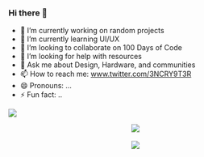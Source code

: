 ### Hi there 👋



- 🔭 I’m currently working on random projects
- 🌱 I’m currently learning UI/UX
- 👯 I’m looking to collaborate on 100 Days of Code
- 🤔 I’m looking for help with resources
- 💬 Ask me about Design, Hardware, and communities
- 📫 How to reach me: www.twitter.com/3NCRY9T3R  
- 😄 Pronouns: ...
- ⚡ Fun fact: ..

![](https://komarev.com/ghpvc/?username=3NCRY9T3R&color=grey)
<p align="center">
<img src="https://github-readme-stats.vercel.app/api?username=3NCRY9T3R&&show_icons=true&title_color=08fdd8&icon_color=bb2acf&text_color=ffffff&bg_color=0a192f&count_private=true"/>
<br>
</br>
<img src="https://github-readme-stats.vercel.app/api/top-langs/?username=3NCRY9T3R"/>
<br>
</br>

</p>


 
